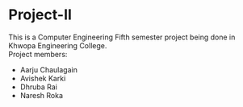 # Project-II
This is a Computer Engineering Fifth semester project being done in Khwopa Engineering College.\
Project members:
  + Aarju Chaulagain
  + Avishek Karki
  + Dhruba Rai
  + Naresh Roka
